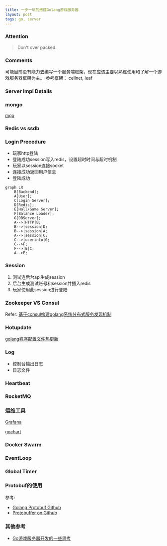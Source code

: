 ```yaml
---
title: 一步一坑的搭建Golang游戏服务器
layout: post
tags: go, server
---
```


### Attention
> Don't over packed.

### Comments
可能目前没有能力去编写一个服务端框架，现在应该主要以熟练使用和了解一个游戏服务器框架为主。
参考框架： cellnet, leaf

### Server Impl Details

###  mongo

[mgo](<https://cloud.tencent.com/developer/article/1381764>)

### Redis vs ssdb

### Login Precedure

* 玩家http登陆
* 登陆成功session写入redis，设置超时时间与超时机制
* 玩家以session连接socket
* 连接成功返回用户信息
* 登陆成功

```mermaid
graph LR
	B[Backend];
	A[User];
	C[Login Server];
	D[Redis];
	E[Hall/Game Server];
	F[Balance Loader];
	G[DBServer];
	A-->|HTTP|B;
	B-->|session|D;
	B-->|session|A;
	A-->|session|C;
	C-->|userinfo|G;
	C-->F;
	F-->|E|C;
	A-->E;
```

### Session

1. 测试连后台api生成session
2. 后台生成测试账号和session并插入redis
3. 玩家使用此session进行登陆

### Zookeeper VS Consul
Refer:
[基于consul构建golang系统分布式服务发现机制](http://www.bugclosed.com/post/5)

### Hotupdate

[golang程序配置文件热更新](http://www.bugclosed.com/post/4)

### Log

* 控制台输出日志
* 日志文件

### Heartbeat



### RocketMQ



### 运维工具

[Grafana](https://www.cnblogs.com/imyalost/p/9873641.html)

[gochart](https://github.com/fananchong/gochart)

### Docker Swarm



### EventLoop



### Global Timer

### Protobuf的使用

参考:
* [Golang Protobuf Github](https://github.com/golang/protobuf)
* [Protobuffer on Github](
https://github.com/protocolbuffers/protobuf)

### 其他参考

* [Go游戏服务器开发的一些思考](https://blog.csdn.net/u013272009/article/details/73001638)

